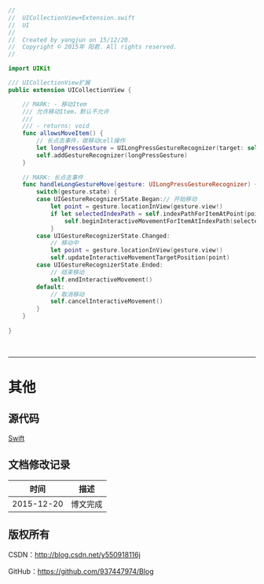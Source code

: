 ```swift
//
//  UICollectionView+Extension.swift
//  UI
//
//  Created by yangjun on 15/12/20.
//  Copyright © 2015年 阳君. All rights reserved.
//

import UIKit

/// UICollectionView扩展
public extension UICollectionView {

    // MARK: - 移动Item
    /// 允许移动Item，默认不允许
    ///
    /// - returns: void
    func allowsMoveItem() {
        // 长点击事件，做移动cell操作
        let longPressGesture = UILongPressGestureRecognizer(target: self, action: "handleLongGestureMove:")
        self.addGestureRecognizer(longPressGesture)
    }
    
    // MARK: 长点击事件
    func handleLongGestureMove(gesture: UILongPressGestureRecognizer) {
        switch(gesture.state) {
        case UIGestureRecognizerState.Began:// 开始移动
            let point = gesture.locationInView(gesture.view!)
            if let selectedIndexPath = self.indexPathForItemAtPoint(point) {
                self.beginInteractiveMovementForItemAtIndexPath(selectedIndexPath) // 开始移动
            }
        case UIGestureRecognizerState.Changed:
            // 移动中
            let point = gesture.locationInView(gesture.view!)
            self.updateInteractiveMovementTargetPosition(point)
        case UIGestureRecognizerState.Ended:
            // 结束移动
            self.endInteractiveMovement()
        default:
            // 取消移动
            self.cancelInteractiveMovement()
        }
    }
    
}
```

&#160;

----------

# 其他

## 源代码

[Swift](https://github.com/937447974/Swift)

## 文档修改记录

| 时间 | 描述 |
| ---- | ---- |
| 2015-12-20 | 博文完成 |

## 版权所有

CSDN：http://blog.csdn.net/y550918116j

GitHub：https://github.com/937447974/Blog